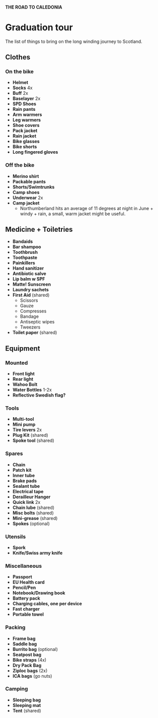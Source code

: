 #### THE ROAD TO CALEDONIA

# Graduation tour

The list of things to bring on the long winding journey to Scotland.

## Clothes

### On the bike

- **Helmet**
- **Socks** 4x
- **Buff** 2x
- **Baselayer** 2x
- **SPD Shoes**
- **Rain pants**
- **Arm warmers**
- **Leg warmers**
- **Shoe covers**
- **Pack jacket**
- **Rain jacket**
- **Bike glasses**
- **Bike shorts**
- **Long fingered gloves**

### Off the bike

- **Merino shirt**
- **Packable pants**
- **Shorts/Swimtrunks**
- **Camp shoes**
- **Underwear** 2x
- **Camp jacket**
  - Northumberland hits an average of 11 degrees at night in June + windy + rain, a small, warm jacket might be useful.

## Medicine + Toiletries

- **Bandaids**
- **Bar shampoo**
- **Toothbrush**
- **Toothpaste**
- **Painkillers**
- **Hand sanitizer**
- **Antibiotic salve**
- **Lip balm w SPF**
- **Matte! Sunscreen**
- **Laundry sachets**
- **First Aid** (shared)
  - Scissors
  - Gauze
  - Compresses
  - Bandage
  - Antiseptic wipes
  - Tweezers
- **Toilet paper** (shared)

## Equipment

### Mounted

- **Front light**
- **Rear light**
- **Wahoo Bolt**
- **Water Bottles** 1-2x
- **Reflective Swedish flag?**

### Tools

- **Multi-tool**
- **Mini pump**
- **Tire levers** 2x
- **Plug Kit** (shared)
- **Spoke tool** (shared)

### Spares

- **Chain**
- **Patch kit**
- **Inner tube**
- **Brake pads**
- **Sealant tube**
- **Electrical tape**
- **Derailleur Hanger**
- **Quick link** 2x
- **Chain lube** (shared)
- **Misc bolts** (shared)
- **Mini-grease** (shared)
- **Spokes** (optional)

### Utensils

- **Spork**
- **Knife/Swiss army knife**

### Miscellaneous

- **Passport**
- **EU Health card**
- **Pencil/Pen**
- **Notebook/Drawing book**
- **Battery pack**
- **Charging cables, one per device**
- **Fast charger**
- **Portable towel**

### Packing

- **Frame bag**
- **Saddle bag**
- **Burrito bag** (optional)
- **Seatpost bag**
- **Bike straps** (4x)
- **Dry Pack Bag**
- **Ziploc bags** (2x)
- **ICA bags** (go nuts)

### Camping

- **Sleeping bag**
- **Sleeping mat**
- **Tent** (shared)
